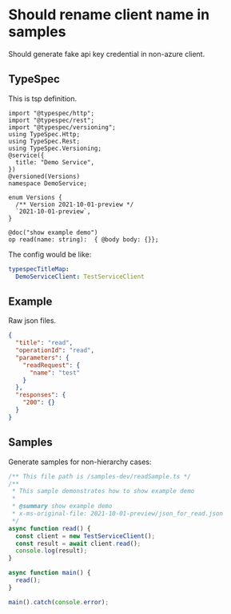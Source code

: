 # Should rename client name in samples

Should generate fake api key credential in non-azure client.

## TypeSpec

This is tsp definition.

```tsp
import "@typespec/http";
import "@typespec/rest";
import "@typespec/versioning";
using TypeSpec.Http;
using TypeSpec.Rest;
using TypeSpec.Versioning;
@service({
  title: "Demo Service",
})
@versioned(Versions)
namespace DemoService;

enum Versions {
  /** Version 2021-10-01-preview */
  `2021-10-01-preview`,
}

@doc("show example demo")
op read(name: string):  { @body body: {}};
```

The config would be like:

```yaml
typespecTitleMap:
  DemoServiceClient: TestServiceClient
```

## Example

Raw json files.

```json for read
{
  "title": "read",
  "operationId": "read",
  "parameters": {
    "readRequest": {
      "name": "test"
    }
  },
  "responses": {
    "200": {}
  }
}
```

## Samples

Generate samples for non-hierarchy cases:

```ts samples
/** This file path is /samples-dev/readSample.ts */
/**
 * This sample demonstrates how to show example demo
 *
 * @summary show example demo
 * x-ms-original-file: 2021-10-01-preview/json_for_read.json
 */
async function read() {
  const client = new TestServiceClient();
  const result = await client.read();
  console.log(result);
}

async function main() {
  read();
}

main().catch(console.error);
```
